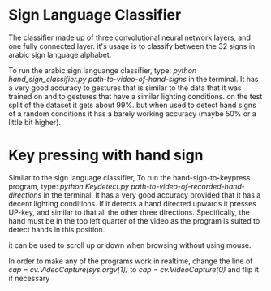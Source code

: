 # Sign Language Classifier
The classifier made up of three convolutional neural network layers, and one fully connected layer.
it's usage is to classify between the 32 signs in arabic sign language alphabet.

To run the arabic sign languange classifier, type: 
*python hand_sign_classifier.py path-to-video-of-hand-signs* in the terminal.
It has a very good accuracy to gestures that is similar to the data that it was trained on and to gestures that have a similar lighting conditions.
on the test split of the dataset it gets about 99%.
but when used to detect hand signs of a random conditions it has a barely working accuracy (maybe 50% or a little bit higher).


# Key pressing with hand sign
Similar to the sign language classifier, To run the hand-sign-to-keypress program, type: *python Keydetect.py path-to-video-of-recorded-hand-directions* in the terminal.
It has a very good accuracy provided that it has a decent lighting conditions.
If it detects a hand directed upwards it presses UP-key, and similar to that all the other three directions.
Specifically, the hand must be in the top left quarter of the video as the program is suited to detect hands in this position.

it can be used to scroll up or down when browsing without using mouse.




In order to make any of the programs work in realtime, change the line of *cap = cv.VideoCapture(sys.argv[1])* to *cap = cv.VideoCapture(0)*
and flip it if necessary
